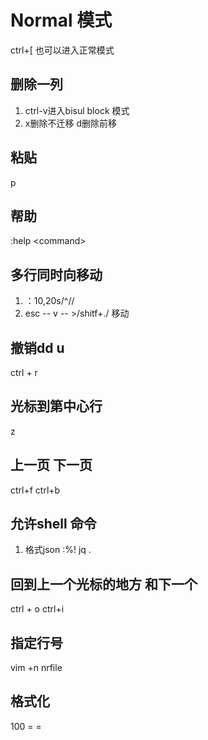 # Normal 模式
ctrl+[ 也可以进入正常模式 

## 删除一列
1. ctrl-v进入bisul block 模式
2. x删除不迁移 d删除前移

## 粘贴
p

## 帮助
:help \<command\>

## 多行同时向移动
1. ：10,20s/^//
2. esc -- v -- >/shitf+./ 移动

## 撤销dd u
ctrl + r 

## 光标到第中心行
z

## 上一页 下一页
ctrl+f ctrl+b

## 允许shell 命令

1. 格式json
:%! jq .

## 回到上一个光标的地方 和下一个
ctrl + o  ctrl+i 

## 指定行号
vim +n nrfile

## 格式化
100 = = 
